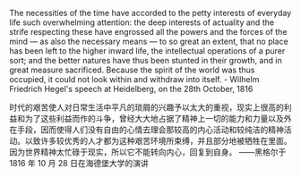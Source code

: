 The necessities of the time have accorded to the petty interests of everyday life such overwhelming attention: the deep interests of actuality and the strife respecting these have engrossed all the powers and the forces of the mind — as also the necessary means — to so great an extent, that no place has been left to the higher inward life, the intellectual operations of a purer sort; and the better natures have thus been stunted in their growth, and in great measure sacrificed. Because the spirit of the world was thus occupied, it could not look within and withdraw into itself. - Wilhelm Friedrich Hegel's speech at Heidelberg, on the 28th October, 1816

时代的艰苦使人对日常生活中平凡的琐屑的兴趣予以太大的重视，现实上很高的利益和为了这些利益而作的斗争，曾经大大地占据了精神上一切的能力和力量以及外在手段，因而使得人们没有自由的心情去理会那较高的内心活动和较纯洁的精神活动。以致许多较优秀的人才都为这种艰苦环境所束缚，并且部分地被牺牲在里面。因为世界精神太忙碌于现实，所以它不能转向内心，回复到自身。 ——黑格尔于 1816 年 10 月 28 日在海德堡大学的演讲
